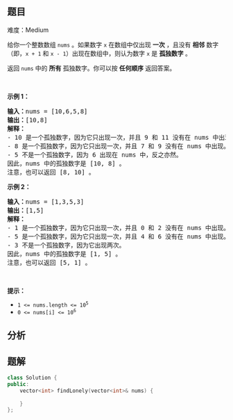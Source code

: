 
## 题目
难度：Medium
<p>给你一个整数数组 <code>nums</code> 。如果数字 <code>x</code> 在数组中仅出现 <strong>一次</strong> ，且没有 <strong>相邻</strong> 数字（即，<code>x + 1</code> 和 <code>x - 1</code>）出现在数组中，则认为数字 <code>x</code> 是 <strong>孤独数字</strong> 。</p>

<p>返回<em> </em><code>nums</code> 中的 <strong>所有</strong> 孤独数字。你可以按 <strong>任何顺序</strong> 返回答案。</p>

<p>&nbsp;</p>

<p><strong>示例 1：</strong></p>

<pre><strong>输入：</strong>nums = [10,6,5,8]
<strong>输出：</strong>[10,8]
<strong>解释：</strong>
- 10 是一个孤独数字，因为它只出现一次，并且 9 和 11 没有在 nums 中出现。
- 8 是一个孤独数字，因为它只出现一次，并且 7 和 9 没有在 nums 中出现。
- 5 不是一个孤独数字，因为 6 出现在 nums 中，反之亦然。
因此，nums 中的孤独数字是 [10, 8] 。
注意，也可以返回 [8, 10] 。
</pre>

<p><strong>示例 2：</strong></p>

<pre><strong>输入：</strong>nums = [1,3,5,3]
<strong>输出：</strong>[1,5]
<strong>解释：</strong>
- 1 是一个孤独数字，因为它只出现一次，并且 0 和 2 没有在 nums 中出现。
- 5 是一个孤独数字，因为它只出现一次，并且 4 和 6 没有在 nums 中出现。
- 3 不是一个孤独数字，因为它出现两次。
因此，nums 中的孤独数字是 [1, 5] 。
注意，也可以返回 [5, 1] 。</pre>

<p>&nbsp;</p>

<p><strong>提示：</strong></p>

<ul>
	<li><code>1 &lt;= nums.length &lt;= 10<sup>5</sup></code></li>
	<li><code>0 &lt;= nums[i] &lt;= 10<sup>6</sup></code></li>
</ul>

## 分析

## 题解
```cpp
class Solution {
public:
    vector<int> findLonely(vector<int>& nums) {
        
    }
};
```